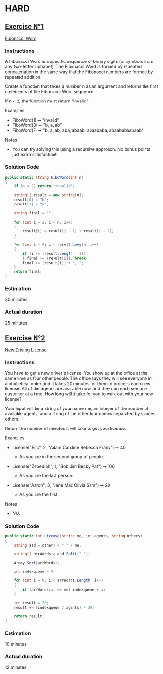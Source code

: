 # HARD

## <u>Exercise N°1</u>

[Fibonacci Word](https://edabit.com/challenge/8JegGd37XazwMJvs6)

### Instructions
A Fibonacci Word is a specific sequence of binary digits (or symbols from any two-letter alphabet). The Fibonacci Word is formed by repeated concatenation in the same way that the Fibonacci numbers are formed by repeated addition.

Create a function that takes a number n as an argument and returns the first n elements of the Fibonacci Word sequence.

If n < 2, the function must return "invalid".

Examples
- FiboWord(1) ➞ "invalid"
- FiboWord(3) ➞ "b, a, ab"
- FiboWord(7) ➞ "b, a, ab, aba, abaab, abaababa, abaababaabaab"

Notes
- You can try solving this using a recursive approach. No bonus points just extra satisfaction!!

### Solution Code  

```cs
public static string FiboWord(int n)
{
    if (n < 2) return "invalid";

    string[] result = new string[n];
    result[0] = "b";
    result[1] = "a";

    string final = "";
            
    for (int i = 2; i < n; i++)
    {
        result[i] = result[i - 1] + result[i - 2];
    }

    for (int i = 0; i < result.Length; i++)
    {
        if (i == (result.Length - 1))
        { final += (result[i]); break; }
        final += (result[i]) + ", ";
    }
    return final;
}
```

### Estimation
30 minutes

### Actual duration
25 minutes

## <u>Exercise N°2</u>

[New Driving License](https://edabit.com/challenge/HfpK34Ty4SZhN2d9e)

### Instructions
You have to get a new driver's license. You show up at the office at the same time as four other people. The office says they will see everyone in alphabetical order and it takes 20 minutes for them to process each new license. All of the agents are available now, and they can each see one customer at a time. How long will it take for you to walk out with your new license?

Your input will be a string of your name me, an integer of the number of available agents, and a string of the other four names separated by spaces others.

Return the number of minutes it will take to get your license.

Examples
- License("Eric", 2, "Adam Caroline Rebecca Frank") ➞ 40
    - As you are in the second group of people.

- License("Zebediah", 1, "Bob Jim Becky Pat") ➞ 100
    - As you are the last person.

- License("Aaron", 3, "Jane Max Olivia Sam") ➞ 20
    - As you are the first.

Notes
- N/A

### Solution Code  

```cs
public static int License(string me, int agents, string others)
{
    string asd = others + " " + me;

    string[] arrWords = asd.Split(" ");

    Array.Sort(arrWords);

    int indexqueue = 0;

    for (int i = 0; i < arrWords.Length; i++)
    {
        if (arrWords[i] == me) indexqueue = i;
    }

    int result = 20;
    result += (indexqueue / agents) * 20;

    return result;
}
```

### Estimation
10 minutes

### Actual duration
12 minutes
